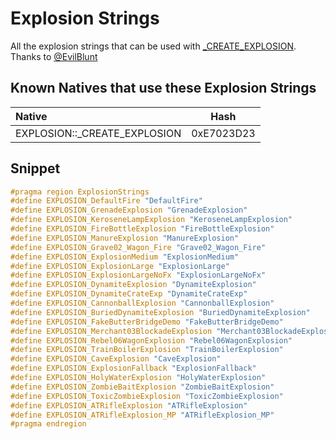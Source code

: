 # Explosion Strings

All the explosion strings that can be used with [_CREATE_EXPLOSION](https://docs.redmods.com/#/page/natives_reference/EXPLOSION/_CREATE_EXPLOSION). Thanks to [@EvilBlunt](https://github.com/EvilBlunt/RDR-Strings-and-Enums/)

## Known Natives that use these Explosion Strings

| Native | Hash |
| :------------ | :------------: |
| EXPLOSION::\_CREATE_EXPLOSION | 0xE7023D23 |

## Snippet

```cpp
#pragma region ExplosionStrings
#define EXPLOSION_DefaultFire "DefaultFire"
#define EXPLOSION_GrenadeExplosion "GrenadeExplosion"
#define EXPLOSION_KeroseneLampExplosion "KeroseneLampExplosion"
#define EXPLOSION_FireBottleExplosion "FireBottleExplosion"
#define EXPLOSION_ManureExplosion "ManureExplosion"
#define EXPLOSION_Grave02_Wagon_Fire "Grave02_Wagon_Fire"
#define EXPLOSION_ExplosionMedium "ExplosionMedium"
#define EXPLOSION_ExplosionLarge "ExplosionLarge"
#define EXPLOSION_ExplosionLargeNoFx "ExplosionLargeNoFx"
#define EXPLOSION_DynamiteExplosion "DynamiteExplosion"
#define EXPLOSION_DynamiteCrateExp "DynamiteCrateExp"
#define EXPLOSION_CannonballExplosion "CannonballExplosion"
#define EXPLOSION_BuriedDynamiteExplosion "BuriedDynamiteExplosion"
#define EXPLOSION_FakeButterBridgeDemo "FakeButterBridgeDemo"
#define EXPLOSION_Merchant03BlockadeExplosion "Merchant03BlockadeExplosion"
#define EXPLOSION_Rebel06WagonExplosion "Rebel06WagonExplosion"
#define EXPLOSION_TrainBoilerExplosion "TrainBoilerExplosion"
#define EXPLOSION_CaveExplosion "CaveExplosion"
#define EXPLOSION_ExplosionFallback "ExplosionFallback"
#define EXPLOSION_HolyWaterExplosion "HolyWaterExplosion"
#define EXPLOSION_ZombieBaitExplosion "ZombieBaitExplosion"
#define EXPLOSION_ToxicZombieExplosion "ToxicZombieExplosion"
#define EXPLOSION_ATRifleExplosion "ATRifleExplosion"
#define EXPLOSION_ATRifleExplosion_MP "ATRifleExplosion_MP"
#pragma endregion
```